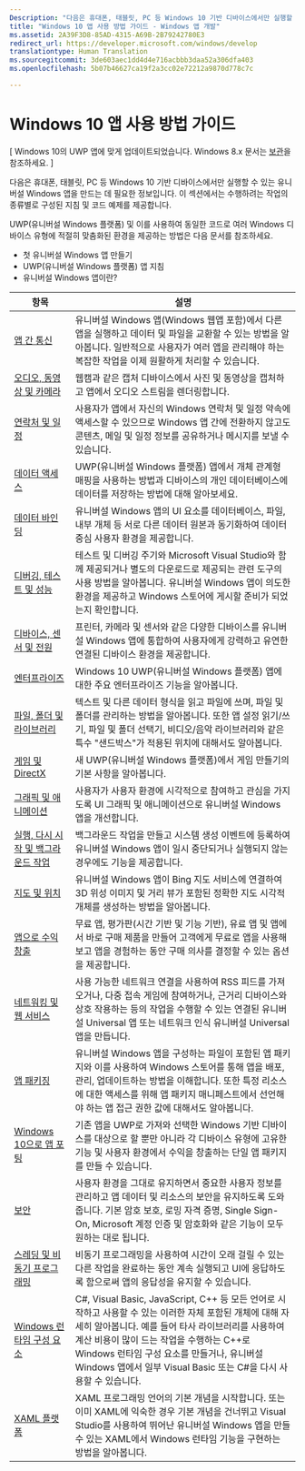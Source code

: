 ```yaml
---
Description: "다음은 휴대폰, 태블릿, PC 등 Windows 10 기반 디바이스에서만 실행할 수 있는 유니버설 Windows 앱을 만드는 데 필요한 정보입니다."
title: "Windows 10 앱 사용 방법 가이드 - Windows 앱 개발"
ms.assetid: 2A39F3D8-85AD-4315-A69B-2B79242780E3
redirect_url: https://developer.microsoft.com/windows/develop
translationtype: Human Translation
ms.sourcegitcommit: 3de603aec1dd4d4e716acbbb3daa52a306dfa403
ms.openlocfilehash: 5b07b46627ca19f2a3cc02e72212a9870d778c7c

---
```



# Windows 10 앱 사용 방법 가이드

\[ Windows 10의 UWP 앱에 맞게 업데이트되었습니다. Windows 8.x 문서는 [보관](http://go.microsoft.com/fwlink/p/?linkid=619132)을 참조하세요. \]

다음은 휴대폰, 태블릿, PC 등 Windows 10 기반 디바이스에서만 실행할 수 있는 유니버설 Windows 앱을 만드는 데 필요한 정보입니다. 이 섹션에서는 수행하려는 작업의 종류별로 구성된 지침 및 코드 예제를 제공합니다.

UWP(유니버설 Windows 플랫폼) 및 이를 사용하여 동일한 코드로 여러 Windows 디바이스 유형에 적절히 맞춤화된 환경을 제공하는 방법은 다음 문서를 참조하세요.

-   첫 유니버설 Windows 앱 만들기
-   UWP(유니버설 Windows 플랫폼) 앱 지침
-   유니버설 Windows 앱이란?

| 항목 | 설명 |
|-------|-------------|
| [앱 간 통신](app-to-app/index.md) | 유니버설 Windows 앱(Windows 웹앱 포함)에서 다른 앱을 실행하고 데이터 및 파일을 교환할 수 있는 방법을 알아봅니다. 일반적으로 사용자가 여러 앱을 관리해야 하는 복잡한 작업을 이제 원활하게 처리할 수 있습니다. |
| [오디오, 동영상 및 카메라](audio-video-camera/index.md) | 웹캠과 같은 캡처 디바이스에서 사진 및 동영상을 캡처하고 앱에서 오디오 스트림을 렌더링합니다. |
| [연락처 및 일정](contacts-and-calendar/index.md) | 사용자가 앱에서 자신의 Windows 연락처 및 일정 약속에 액세스할 수 있으므로 Windows 앱 간에 전환하지 않고도 콘텐츠, 메일 및 일정 정보를 공유하거나 메시지를 보낼 수 있습니다.|
| [데이터 액세스](data-access/index.md) | UWP(유니버설 Windows 플랫폼) 앱에서 개체 관계형 매핑을 사용하는 방법과 디바이스의 개인 데이터베이스에 데이터를 저장하는 방법에 대해 알아보세요. |
| [데이터 바인딩](data-binding/index.md) | 유니버설 Windows 앱의 UI 요소를 데이터베이스, 파일, 내부 개체 등 서로 다른 데이터 원본과 동기화하여 데이터 중심 사용자 환경을 제공합니다. |
| [디버깅, 테스트 및 성능](debug-test-perf/index.md) | 테스트 및 디버깅 주기와 Microsoft Visual Studio와 함께 제공되거나 별도의 다운로드로 제공되는 관련 도구의 사용 방법을 알아봅니다. 유니버설 Windows 앱이 의도한 환경을 제공하고 Windows 스토어에 게시할 준비가 되었는지 확인합니다. |
| [디바이스, 센서 및 전원](devices-sensors\index.md) | 프린터, 카메라 및 센서와 같은 다양한 디바이스를 유니버설 Windows 앱에 통합하여 사용자에게 강력하고 유연한 연결된 디바이스 환경을 제공합니다. | 
| [엔터프라이즈](enterprise/index.md) | Windows 10 UWP(유니버설 Windows 플랫폼) 앱에 대한 주요 엔터프라이즈 기능을 알아봅니다. |
| [파일, 폴더 및 라이브러리](files/index.md) | 텍스트 및 다른 데이터 형식을 읽고 파일에 쓰며, 파일 및 폴더를 관리하는 방법을 알아봅니다. 또한 앱 설정 읽기/쓰기, 파일 및 폴더 선택기, 비디오/음악 라이브러리와 같은 특수 "샌드박스"가 적용된 위치에 대해서도 알아봅니다. |
| [게임 및 DirectX](https://msdn.microsoft.com/library/windows/apps/mt228375.aspx) | 새 UWP(유니버설 Windows 플랫폼)에서 게임 만들기의 기본 사항을 알아봅니다. |
| [그래픽 및 애니메이션](graphics/index.md) | 사용자가 사용자 환경에 시각적으로 참여하고 관심을 가지도록 UI 그래픽 및 애니메이션으로 유니버설 Windows 앱을 개선합니다. |
| [실행, 다시 시작 및 백그라운드 작업](launch-resume/index.md) | 백그라운드 작업을 만들고 시스템 생성 이벤트에 등록하여 유니버설 Windows 앱이 일시 중단되거나 실행되지 않는 경우에도 기능을 제공합니다. |
| [지도 및 위치](maps-and-location/index.md) | 유니버설 Windows 앱이 Bing 지도 서비스에 연결하여 3D 위성 이미지 및 거리 뷰가 포함된 정확한 지도 시각적 개체를 생성하는 방법을 알아봅니다. |
| [앱으로 수익 창출](monetize\index.md) | 무료 앱, 평가판(시간 기반 및 기능 기반), 유료 앱 및 앱에서 바로 구매 제품을 만들어 고객에게 무료로 앱을 사용해 보고 앱을 경험하는 동안 구매 의사를 결정할 수 있는 옵션을 제공합니다. |
| [네트워킹 및 웹 서비스](networking\index.md) | 사용 가능한 네트워크 연결을 사용하여 RSS 피드를 가져오거나, 다중 접속 게임에 참여하거나, 근거리 디바이스와 상호 작용하는 등의 작업을 수행할 수 있는 연결된 유니버설 Universal 앱 또는 네트워크 인식 유니버설 Universal 앱을 만듭니다. |
| [앱 패키징](packaging\index.md) | 유니버설 Windows 앱을 구성하는 파일이 포함된 앱 패키지와 이를 사용하여 Windows 스토어를 통해 앱을 배포, 관리, 업데이트하는 방법을 이해합니다. 또한 특정 리소스에 대한 액세스를 위해 앱 패키지 매니페스트에서 선언해야 하는 앱 접근 권한 값에 대해서도 알아봅니다. |
| [Windows 10으로 앱 포팅](porting\index.md) | 기존 앱을 UWP로 가져와 선택한 Windows 기반 디바이스를 대상으로 할 뿐만 아니라 각 디바이스 유형에 고유한 기능 및 사용자 환경에서 수익을 창출하는 단일 앱 패키지를 만들 수 있습니다. |
| [보안](security/index.md) | 사용자 환경을 그대로 유지하면서 중요한 사용자 정보를 관리하고 앱 데이터 및 리소스의 보안을 유지하도록 도와줍니다. 기본 암호 보호, 로밍 자격 증명, Single Sign-On, Microsoft 계정 인증 및 암호화와 같은 기능이 모두 원하는 대로 됩니다. |
| [스레딩 및 비동기 프로그래밍](threading-async/index.md) | 비동기 프로그래밍을 사용하여 시간이 오래 걸릴 수 있는 다른 작업을 완료하는 동안 계속 실행되고 UI에 응답하도록 함으로써 앱의 응답성을 유지할 수 있습니다. |
| [Windows 런타임 구성 요소](winrt-components/index.md) | C#, Visual Basic, JavaScript, C++ 등 모든 언어로 시작하고 사용할 수 있는 이러한 자체 포함된 개체에 대해 자세히 알아봅니다. 예를 들어 타사 라이브러리를 사용하여 계산 비용이 많이 드는 작업을 수행하는 C++로 Windows 런타임 구성 요소를 만들거나, 유니버설 Windows 앱에서 일부 Visual Basic 또는 C#을 다시 사용할 수 있습니다. 
| [XAML 플랫폼](xaml-platform/index.md) | XAML 프로그래밍 언어의 기본 개념을 시작합니다. 또는 이미 XAML에 익숙한 경우 기본 개념을 건너뛰고 Visual Studio를 사용하여 뛰어난 유니버설 Windows 앱을 만들 수 있는 XAML에서 Windows 런타임 기능을 구현하는 방법을 알아봅니다. |



<!--HONumber=Aug16_HO3-->


